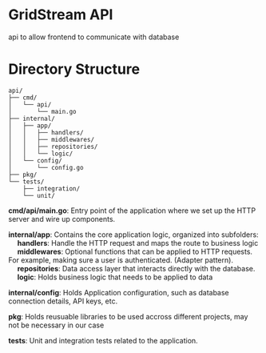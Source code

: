 # GridStream API

api to allow frontend to communicate with database


# Directory Structure


```
api/
├── cmd/
│   └── api/
│       └── main.go
├── internal/
│   ├── app/
│   │   ├── handlers/
│   │   ├── middlewares/
│   │   ├── repositories/
│   │   └── logic/
│   └── config/
│       └── config.go
├── pkg/
└── tests/
    ├── integration/
    └── unit/
```

**cmd/api/main.go**: Entry point of the application where we set up the HTTP server and wire up components.  

**internal/app**: Contains the core application logic, organized into subfolders:  
    &emsp; **handlers**: Handle the HTTP request and maps the route to business logic  
    &emsp; **middlewares**: Optional functions that can be applied to HTTP requests. For example, making sure a user is authenticated. (Adapter pattern).  
    &emsp; **repositories**: Data access layer that interacts directly with the database.  
    &emsp; **logic**: Holds business logic that needs to be applied to data  
    
**internal/config**: Holds Application configuration, such as database connection details, API keys, etc.  

**pkg**: Holds reusuable libraries to be used accross different projects, may not be necessary in our case  

**tests**: Unit and integration tests related to the application.  
